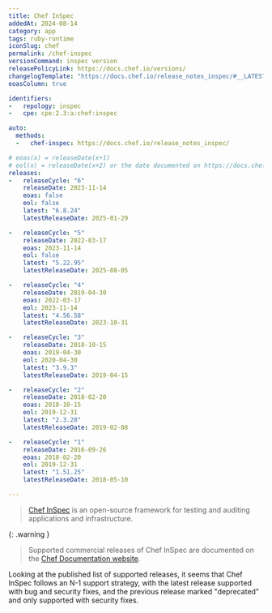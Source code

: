 ```yaml
---
title: Chef InSpec
addedAt: 2024-08-14
category: app
tags: ruby-runtime
iconSlug: chef
permalink: /chef-inspec
versionCommand: inspec version
releasePolicyLink: https://docs.chef.io/versions/
changelogTemplate: "https://docs.chef.io/release_notes_inspec/#__LATEST__"
eoasColumn: true

identifiers:
-   repology: inspec
-   cpe: cpe:2.3:a:chef:inspec

auto:
  methods:
  -   chef-inspec: https://docs.chef.io/release_notes_inspec/

# eoas(x) = releaseDate(x+1)
# eol(x) = releaseDate(x+2) or the date documented on https://docs.chef.io/versions/
releases:
-   releaseCycle: "6"
    releaseDate: 2023-11-14
    eoas: false
    eol: false
    latest: "6.8.24"
    latestReleaseDate: 2025-01-29

-   releaseCycle: "5"
    releaseDate: 2022-03-17
    eoas: 2023-11-14
    eol: false
    latest: "5.22.95"
    latestReleaseDate: 2025-08-05

-   releaseCycle: "4"
    releaseDate: 2019-04-30
    eoas: 2022-03-17
    eol: 2023-11-14
    latest: "4.56.58"
    latestReleaseDate: 2023-10-31

-   releaseCycle: "3"
    releaseDate: 2018-10-15
    eoas: 2019-04-30
    eol: 2020-04-30
    latest: "3.9.3"
    latestReleaseDate: 2019-04-15

-   releaseCycle: "2"
    releaseDate: 2018-02-20
    eoas: 2018-10-15
    eol: 2019-12-31
    latest: "2.3.28"
    latestReleaseDate: 2019-02-08

-   releaseCycle: "1"
    releaseDate: 2016-09-26
    eoas: 2018-02-20
    eol: 2019-12-31
    latest: "1.51.25"
    latestReleaseDate: 2018-05-10

---
```


> [Chef InSpec](https://docs.chef.io/inspec/) is an open-source framework for
> testing and auditing applications and infrastructure.

{: .warning }
> Supported commercial releases of Chef InSpec are documented on the [Chef Documentation website](https://docs.chef.io/versions/#supported-commercial-distributions).

Looking at the published list of supported releases, it seems that Chef InSpec follows an N-1 support strategy, with the
latest release supported with bug and security fixes, and the previous release marked "deprecated"
and only supported with security fixes.
